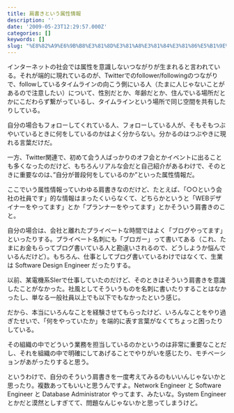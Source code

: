 ```yaml
---
title: 肩書きという属性情報
description: ''
date: '2009-05-23T12:29:57.000Z'
categories: []
keywords: []
slug: "%E8%82%A9%E6%9B%B8%E3%81%8D%E3%81%A8%E3%81%84%E3%81%86%E5%B1%9E%E6%80%A7%E6%83%85%E5%A0%B1"
---
```

インターネットの社会では属性を意識しないつながりが生まれると言われている。それが端的に現れているのが、Twitterでのfollower/followingのつながりで、followしているタイムラインの向こう側にいる人（たまに人じゃないことがあるので注意したい）について、性別だとか、年齢だとか、住んでいる場所だとかにこだわらず繋がっているし、タイムラインという場所で同じ空間を共有したりしている。

自分の場合もフォローしてくれている人、フォローしている人が、そもそもつぶやいているときに何をしているのかはよく分からない。分かるのはつぶやきに現れる言葉だけだ。

一方、Twitter関連で、初めて会う人ばっかりのオフ会とかイベントに出ることも多くなったのだけど、もちろんリアルな会だと自己紹介があるわけで、そのときに重要なのは、”自分が普段何をしているのか”といった属性情報だ。

ここでいう属性情報っていわゆる肩書きなのだけど、たとえば、「○○という会社の社員です」的な情報はまったくいらなくて、どちらかというと「WEBデザイナーをやってます」とか「プランナーをやってます」とかそういう肩書きのこと。

自分の場合は、会社と離れたプライベートな時間ではよく「ブログやってます」といったりする。プライベート名刺にも「ブロガー」って書いてある（これ、たまにお金もらってブログ書いている人と勘違いされるので、どうしようか悩んでいるんだけど）。もちろん、仕事としてブログ書いているわけではなくて、生業は Software Design Engineer だったりする。

以前、某電機系SIerで仕事していたのだけど、そのときはそういう肩書きを意識したことがなかった。社風としてそういうものを名刺に書いたりすることはなかったし、単なる一般社員以上でも以下でもなかったという感じ。

だから、本当にいろんなことを経験させてもらったけど、いろんなことをやり過ぎたせいで、「何をやっていたか」を端的に表す言葉がなくてちょっと困ったりしている。

その組織の中でどういう業務を担当しているのかというのは非常に重要なことだし、それを組織の中で明確にしてあげることでやりがいを感じたり、モチベーションがあがったりすると思う。

というわけで、自分のそういう肩書きを一度考えてみるのもいいんじゃないかと思ったり。複数あってもいいと思うんですよ。Network Engineer と Software Engineer と Database Administrator やってます、みたいな。System Engineer とかだと漠然としすぎてて、問題なんじゃないかと思ってしまうけど。